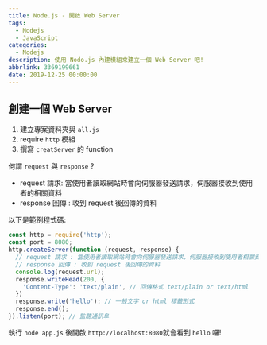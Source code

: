 ```yaml
---
title: Node.js - 開啟 Web Server
tags:
  - Nodejs
  - JavaScript
categories:
  - Nodejs
description: 使用 Nodo.js 內建模組來建立一個 Web Server 吧!
abbrlink: 3369199661
date: 2019-12-25 00:00:00
---
```

## 創建一個 Web Server
1. 建立專案資料夾與 `all.js`
2. require `http` 模組
3. 撰寫 `creatServer` 的 function

何謂 `request` 與 `response` ?
* request 請求: 當使用者讀取網站時會向伺服器發送請求，伺服器接收到使用者的相關資料
* response 回傳 : 收到 request 後回傳的資料

以下是範例程式碼:
``` JavaScript
const http = require('http');
const port = 8080;
http.createServer(function (request, response) {
  // request 請求 : 當使用者讀取網站時會向伺服器發送請求，伺服器接收到使用者相關資料
  // response 回傳 : 收到 request 後回傳的資料
  console.log(request.url);
  response.writeHead(200, {
    'Content-Type': 'text/plain', // 回傳格式 text/plain or text/html
  })
  response.write('hello'); // 一般文字 or html 標籤形式
  response.end();
}).listen(port); // 監聽通訊阜
```
執行 `node app.js` 後開啟 `http://localhost:8080`就會看到 `hello` 囉!